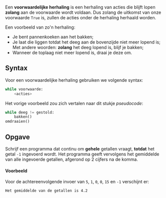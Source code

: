 Een **voorwaardelijke herhaling** is een herhaling van acties die blijft lopen **zolang** aan de voorwaarde wordt voldaan. Dus zolang de uitkomst van onze voorwaarde `True` is, zullen de acties onder de herhaling herhaald worden. 

Een voorbeeld van zo'n herhaling: 
- Je bent pannenkoeken aan het bakken;
- Je laat die liggen totdat het deeg aan de bovenzijde niet meer lopend is;
  Met andere woorden: **zolang** het deeg lopend is, blijf je bakken; 
- Wanneer de toplaag niet meer lopend is, draai je deze om. 

## Syntax

Voor een voorwaardelijke herhaling gebruiken we volgende syntax: 

```python
while voorwaarde: 
    <acties>
```

Het vorige voorbeeld zou zich vertalen naar dit stukje *pseudocode*:

```python
while deeg != gestold: 
    bakken()
omdraaien() 
```

## Opgave

Schrijf een programma dat continu om **gehele** getallen vraagt, **totdat** het getal `-1` ingevoerd wordt.
Het programma geeft vervolgens het gemiddelde van alle ingevoerde getallen, afgerond op 2 cijfers na de komma.

#### Voorbeeld

Voor de achtereenvolgende invoer van `5`, `1`, `0`, `0`, `15` en `-1` verschijnt er:
```
Het gemiddelde van de getallen is 4.2
```